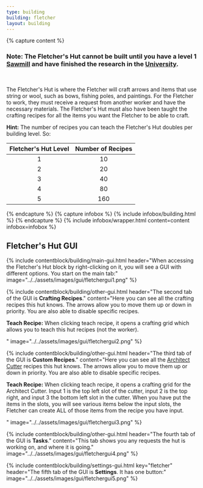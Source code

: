 ```yaml
---
type: building
building: fletcher
layout: building
---
```

{% capture content %}
### Note: The Fletcher's Hut cannot be built until you have a level 1 [Sawmill](../../source/buildings/sawmill) and have finished the research in the [University](../../source/buildings/university).
<br>

The Fletcher's Hut is where the Fletcher will craft arrows and items that use string or wool, such as bows, fishing poles, and paintings. For the Fletcher to work, they must receive a request from another worker and have the necessary materials. The Fletcher's Hut must also have been taught the crafting recipes for all the items you want the Fletcher to be able to craft.

**Hint:** The number of recipes you can teach the Fletcher's Hut doubles per building level. So:


| Fletcher's Hut Level | Number of Recipes |
| :------------------: | :---------------: |
|          1           |        10         |
|          2           |        20         |
|          3           |        40         |
|          4           |        80         |
|          5           |        160        |
{% endcapture %}
{% capture infobox %}
{% include infobox/building.html %}
{% endcapture %}
{% include infobox/wrapper.html content=content infobox=infobox %}

## Fletcher's Hut GUI

{% include contentblock/building/main-gui.html header="When accessing the Fletcher's Hut block by right-clicking on it, you will see a GUI with different options. You start on the main tab:" image="../../assets/images/gui/fletchergui1.png" %}

{% include contentblock/building/other-gui.html header="The second tab of the GUI is <strong>Crafting Recipes</strong>." content="Here you can see all the crafting recipes this hut knows.  The arrows allow you to move them up or down in priority.  You are also able to disable specific recipes.<p><strong> Teach Recipe:</strong> When clicking teach recipe, it opens a crafting grid which allows you to teach this hut recipes (not the worker).</p>" image="../../assets/images/gui/fletchergui2.png" %}

{% include contentblock/building/other-gui.html header="The third tab of the GUI is <strong>Custom Recipes</strong>." content="Here you can see all the <a href='../items/shingles'>Architect Cutter</a> recipes this hut knows.  The arrows allow you to move them up or down in priority.  You are also able to disable specific recipes.<p><strong> Teach Recipe:</strong> When clicking teach recipe, it opens a crafting grid for the Architect Cutter.  Input 1 is the top left slot of the cutter, input 2 is the top right, and input 3 the bottom left slot in the cutter. When you have put the items in the slots, you will see various items below the input slots, the Fletcher can create ALL of those items from the recipe you have input.</p>" image="../../assets/images/gui/fletchergui3.png" %}

{% include contentblock/building/other-gui.html header="The fourth tab of the GUI is <strong>Tasks</strong>." content="This tab shows you any requests the hut is working on, and where it is going." image="../../assets/images/gui/fletchergui4.png" %}

{% include contentblock/building/settings-gui.html key="fletcher" header="The fifth tab of the GUI is <strong>Settings</strong>. It has one button:" image="../../assets/images/gui/fletchergui5.png" %}